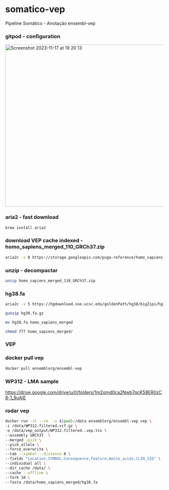 # somatico-vep
Pipeline Somático - Anotação ensembl-vep

### gitpod - configuration

<img width="514" alt="Screenshot 2023-11-17 at 19 20 13" src="https://github.com/renatopuga/somatico-vep/assets/8321336/4259c5ad-1cb4-4501-905c-7a306d1f8060">

### aria2 - fast download

```bash
brew install aria2
```

### download VEP cache indexed - homo_sapiens_merged_110_GRCh37.zip

```bash
aria2c -x 8 https://storage.googleapis.com/puga-reference/homo_sapiens_merged_110_GRCh37.zip
```

### unzip - decompactar 

```bash
unzip homo_sapiens_merged_110_GRCh37.zip
```

### hg38.fa

```bash
aria2c -x 5 https://hgdownload.soe.ucsc.edu/goldenPath/hg38/bigZips/hg38.fa.gz
```

```bash
gunzip hg38.fa.gz 
```

```bash
mv hg38.fa homo_sapiens_merged
```

```bash
chmod 777 homo_sapiens_merged/
```

### VEP


### docker pull vep
```bash
docker pull ensemblorg/ensembl-vep
```

### WP312 - LMA sample


https://drive.google.com/drive/u/0/folders/1m2qmd0ca2Nwb7qcK58ER0zC8-1_9uAiE


### rodar vep

```bash
docker run -it --rm  -v $(pwd):/data ensemblorg/ensembl-vep vep \
-i /data/WP312.filtered.vcf.gz \
-o /data/vep_output/WP312.filtered..vep.tsv \
--assembly GRCh37  \
--merged -pick \
--pick_allele \
--force_overwrite \
--tab --symbol --distance 0 \
--fields "Location,SYMBOL,Consequence,Feature,Amino_acids,CLIN_SIG" \
--individual all \
--dir_cache /data/ \
--cache --offline \
--fork 10 \
--fasta /data/homo_sapiens_merged/hg38.fa
```

### 
